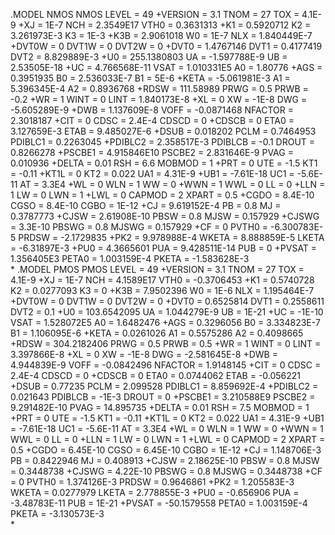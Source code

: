 .MODEL NMOS NMOS                                 LEVEL   = 49
+VERSION = 3.1            TNOM    = 27             TOX     = 4.1E-9
+XJ      = 1E-7           NCH     = 2.3549E17      VTH0    = 0.3631313
+K1      = 0.5920712      K2      = 3.261973E-3    K3      = 1E-3
+K3B     = 2.9061018      W0      = 1E-7           NLX     = 1.840449E-7
+DVT0W   = 0              DVT1W   = 0              DVT2W   = 0
+DVT0    = 1.4767146      DVT1    = 0.4177419      DVT2    = 8.829889E-3
+U0      = 255.1380803    UA      = -1.597788E-9   UB      = 2.53505E-18
+UC      = 4.766568E-11   VSAT    = 1.010331E5     A0      = 1.80776
+AGS     = 0.3951935      B0      = 2.536033E-7    B1      = 5E-6
+KETA    = -5.061981E-3   A1      = 5.396345E-4    A2      = 0.8936768
+RDSW    = 111.58989      PRWG    = 0.5            PRWB    = -0.2
+WR      = 1              WINT    = 0              LINT    = 1.840173E-8
+XL      = 0              XW      = -1E-8          DWG     = -5.605289E-9
+DWB     = 1.137609E-8    VOFF    = -0.0871468     NFACTOR = 2.3018187
+CIT     = 0              CDSC    = 2.4E-4         CDSCD   = 0
+CDSCB   = 0              ETA0    = 3.127659E-3    ETAB    = 9.485027E-6
+DSUB    = 0.018202       PCLM    = 0.7464953      PDIBLC1 = 0.2263045
+PDIBLC2 = 2.358517E-3    PDIBLCB = -0.1           DROUT   = 0.8266278
+PSCBE1  = 4.915846E10    PSCBE2  = 2.831646E-9    PVAG    = 0.010936
+DELTA   = 0.01           RSH     = 6.6            MOBMOD  = 1
+PRT     = 0              UTE     = -1.5           KT1     = -0.11
+KT1L    = 0              KT2     = 0.022          UA1     = 4.31E-9
+UB1     = -7.61E-18      UC1     = -5.6E-11       AT      = 3.3E4
+WL      = 0              WLN     = 1              WW      = 0
+WWN     = 1              WWL     = 0              LL      = 0
+LLN     = 1              LW      = 0              LWN     = 1
+LWL     = 0              CAPMOD  = 2              XPART   = 0.5
+CGDO    = 8.4E-10        CGSO    = 8.4E-10        CGBO    = 1E-12
+CJ      = 9.619152E-4    PB      = 0.8            MJ      = 0.3787773
+CJSW    = 2.61908E-10    PBSW    = 0.8            MJSW    = 0.157929
+CJSWG   = 3.3E-10        PBSWG   = 0.8            MJSWG   = 0.157929
+CF      = 0              PVTH0   = -6.300783E-5   PRDSW   = -2.1729835
+PK2     = 9.978988E-4    WKETA   = 8.888859E-5    LKETA   = -6.31897E-3
+PU0     = 4.3665601      PUA     = 9.428511E-14   PUB     = 0
+PVSAT   = 1.356405E3     PETA0   = 1.003159E-4    PKETA   = -1.583628E-3    
*
.MODEL PMOS PMOS                                 LEVEL   = 49
+VERSION = 3.1            TNOM    = 27             TOX     = 4.1E-9
+XJ      = 1E-7           NCH     = 4.1589E17      VTH0    = -0.3706453
+K1      = 0.5740728      K2      = 0.0277093      K3      = 0
+K3B     = 7.9502396      W0      = 1E-6           NLX     = 1.195464E-7
+DVT0W   = 0              DVT1W   = 0              DVT2W   = 0
+DVT0    = 0.6525814      DVT1    = 0.2558611      DVT2    = 0.1
+U0      = 103.6542095    UA      = 1.044279E-9    UB      = 1E-21
+UC      = -1E-10         VSAT    = 1.528072E5     A0      = 1.6482476
+AGS     = 0.3296056      B0      = 3.334823E-7    B1      = 1.106095E-6
+KETA    = 0.0261026      A1      = 0.5575286      A2      = 0.4098665
+RDSW    = 304.2182406    PRWG    = 0.5            PRWB    = 0.5
+WR      = 1              WINT    = 0              LINT    = 3.397866E-8
+XL      = 0              XW      = -1E-8          DWG     = -2.581645E-8
+DWB     = 4.944839E-9    VOFF    = -0.0842496     NFACTOR = 1.9148145
+CIT     = 0              CDSC    = 2.4E-4         CDSCD   = 0
+CDSCB   = 0              ETA0    = 0.0744062      ETAB    = -0.056221
+DSUB    = 0.77235        PCLM    = 2.099528       PDIBLC1 = 8.859692E-4
+PDIBLC2 = 0.021643       PDIBLCB = -1E-3          DROUT   = 0
+PSCBE1  = 3.210588E9     PSCBE2  = 9.291482E-10   PVAG    = 14.895735
+DELTA   = 0.01           RSH     = 7.5            MOBMOD  = 1
+PRT     = 0              UTE     = -1.5           KT1     = -0.11
+KT1L    = 0              KT2     = 0.022          UA1     = 4.31E-9
+UB1     = -7.61E-18      UC1     = -5.6E-11       AT      = 3.3E4
+WL      = 0              WLN     = 1              WW      = 0
+WWN     = 1              WWL     = 0              LL      = 0
+LLN     = 1              LW      = 0              LWN     = 1
+LWL     = 0              CAPMOD  = 2              XPART   = 0.5
+CGDO    = 6.45E-10       CGSO    = 6.45E-10       CGBO    = 1E-12
+CJ      = 1.148706E-3    PB      = 0.8422946      MJ      = 0.408913
+CJSW    = 2.18625E-10    PBSW    = 0.8            MJSW    = 0.3448738
+CJSWG   = 4.22E-10       PBSWG   = 0.8            MJSWG   = 0.3448738
+CF      = 0              PVTH0   = 1.374126E-3    PRDSW   = 0.9646861
+PK2     = 1.205583E-3    WKETA   = 0.0277979      LKETA   = 2.778855E-3
+PU0     = -0.656906      PUA     = -3.48783E-11   PUB     = 1E-21
+PVSAT   = -50.1579558    PETA0   = 1.003159E-4    PKETA   = -3.130573E-3    
*

